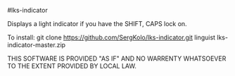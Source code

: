 #lks-indicator

Displays a light indicator if you have the SHIFT, CAPS lock on.

To install: 
git clone https://github.com/SergKolo/lks-indicator.git
linguist lks- indicator-master.zip

THIS SOFTWARE IS PROVIDED "AS IF" AND NO WARRENTY WHATSOEVER TO THE EXTENT PROVIDED BY LOCAL LAW.

